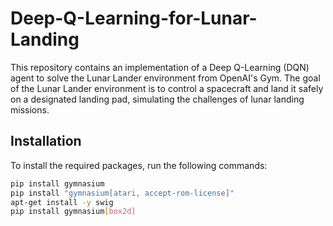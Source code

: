 # Deep-Q-Learning-for-Lunar-Landing
This repository contains an implementation of a Deep Q-Learning (DQN) agent to solve the Lunar Lander environment from OpenAI's Gym. The goal of the Lunar Lander environment is to control a spacecraft and land it safely on a designated landing pad, simulating the challenges of lunar landing missions.

## Installation

To install the required packages, run the following commands:

```bash
pip install gymnasium
pip install "gymnasium[atari, accept-rom-license]"
apt-get install -y swig
pip install gymnasium[box2d]
